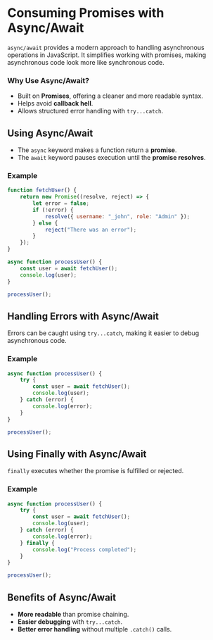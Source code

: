 # Consuming Promises with Async/Await 

`async/await` provides a modern approach to handling asynchronous operations in JavaScript. It simplifies working with promises, making asynchronous code look more like synchronous code.

### Why Use Async/Await?
- Built on **Promises**, offering a cleaner and more readable syntax.
- Helps avoid **callback hell**.
- Allows structured error handling with `try...catch`.

## Using Async/Await
- The `async` keyword makes a function return a **promise**.
- The `await` keyword pauses execution until the **promise resolves**.

### Example
```javascript
function fetchUser() {
    return new Promise((resolve, reject) => {
        let error = false;
        if (!error) {
            resolve({ username: "_john", role: "Admin" });
        } else {
            reject("There was an error");
        }
    });
}

async function processUser() {
    const user = await fetchUser();
    console.log(user);
}

processUser();
```

## Handling Errors with Async/Await
Errors can be caught using `try...catch`, making it easier to debug asynchronous code.

### Example
```javascript
async function processUser() {
    try {
        const user = await fetchUser();
        console.log(user);
    } catch (error) {
        console.log(error);
    }
}

processUser();
```

## Using Finally with Async/Await
`finally` executes whether the promise is fulfilled or rejected.

### Example
```javascript
async function processUser() {
    try {
        const user = await fetchUser();
        console.log(user);
    } catch (error) {
        console.log(error);
    } finally {
        console.log("Process completed");
    }
}

processUser();
```

## Benefits of Async/Await
- **More readable** than promise chaining.
- **Easier debugging** with `try...catch`.
- **Better error handling** without multiple `.catch()` calls.
